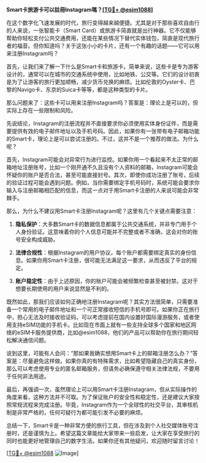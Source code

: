 **Smart卡旅游卡可以註冊Instagram嗎？[[TG💪+ @esim1088](https://t.me/s/esim1088)]**

在这个数字化飞速发展的时代，旅行变得越来越便捷。尤其是对于那些喜欢自由行的人来说，一张智能卡（Smart Card）或旅游卡简直就是出行神器。它不仅能够帮助你轻松支付公共交通费用，还能在某些情况下替代实体钱包，简直是现代旅行者的福音。但你知道吗？关于这张小小的卡片，还有一个有趣的话题——它可以用来注册Instagram吗？

首先，让我们来了解一下什么是Smart卡和旅游卡。简单来说，这些卡是专为游客设计的，通常可以在城市的交通系统中使用，比如地铁、公交等。它们的设计初衷是为了让游客的旅行更加顺畅，减少货币兑换的麻烦。比如伦敦的Oyster卡、巴黎的Navigo卡、东京的Suica卡等等，都是这种类型的卡片。

那么问题来了：这些卡可以用来注册Instagram吗？答案是：理论上是可以的，但实际上存在一些限制和风险。

先说结论，Instagram的注册流程并不直接要求你必须使用实体身份证件，而是需要提供有效的电子邮件地址以及手机号码。因此，如果你有一张带有电子邮箱功能的Smart卡，理论上是可以尝试注册的。不过，这并不是一个推荐的做法。为什么呢？

首先，Instagram可能会对异常行为进行监控。如果你用一个看起来不太正常的邮箱地址注册账号，比如一个刚开通不久且没有个人资料的邮箱，Instagram可能会怀疑你的账户是否合法，甚至可能直接封号。其次，即使你成功注册了账号，后续的验证过程可能会遇到问题。例如，当你需要绑定手机号码时，系统可能会要求你输入与注册邮箱相匹配的信息，而这一点对于用Smart卡注册的人来说可能会非常棘手。

那么，为什么不建议用Smart卡注册Instagram呢？这里有几个关键点需要注意：

1. **隐私保护**：大多数Smart卡的数据信息都属于公共交通系统，并非专门用于个人身份验证。这意味着你的个人信息可能并不完整或者不准确，这会对你的账号安全构成威胁。

2. **法律合规性**：根据Instagram的用户协议，每个账户都需要绑定真实的身份信息。如果你用Smart卡注册，很可能无法满足这一要求，从而违反了平台的规定。

3. **账户稳定性**：由于上述原因，你的账户可能会被频繁检查甚至被封禁。这对于想要长期使用的用户来说显然是不利的。

既然如此，那我们应该如何正确地注册Instagram呢？其实方法很简单，只需要准备一个常用的电子邮件地址和一个可正常接收短信的手机号即可。如果你正在旅行中，担心无法及时接收验证码，可以考虑提前在国内设置好国际漫游服务，或者使用支持eSIM功能的手机卡。比如现在市面上就有一些支持全球多个国家和地区网络的eSIM卡服务提供商，比如@esim1088，他们的产品可以帮助你在旅行期间轻松解决通信问题。

说到这里，可能有人会问：“那如果我确实想用Smart卡上的邮箱注册怎么办？”答案是：尽量避免这样做。如果你真的有特殊需求，比如希望隐藏自己的真实身份，那么可以考虑使用专业的匿名邮箱服务，但请务必确保遵守相关法律法规，不要用于任何非法用途。

最后，再强调一次，虽然理论上可以用Smart卡注册Instagram，但从实际操作的角度来看，这种方法并不可取。为了保证账户的安全性和稳定性，还是建议大家按照常规流程来完成注册。毕竟，Instagram作为一个全球性的社交平台，其审核机制是非常严格的，任何可疑行为都可能引发不必要的麻烦。

总结一下，Smart卡是一种非常方便的旅行工具，但在涉及到个人社交媒体账号注册时，还是谨慎为上。希望这篇文章能给大家带来一些启发，让大家在享受旅行的同时也能更好地管理自己的数字生活。如果你还有其他疑问，欢迎随时留言讨论！

[[TG💪+ @esim1088](https://t.me/s/esim1088) ![Image](https://i.postimg.cc/4NQfJmqS/Snipaste-2025-05-13-00-14-12.png)]